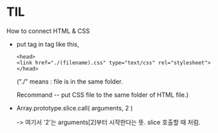 # TIL

How to connect HTML & CSS

- put <link> tag in <head>tag like this,

  ```
  <head>
  <link href="./(filename).css" type="text/css" rel="stylesheet">
  </head>
  ```

  ("./" means : file is in the same folder. 

  Recommand -- put CSS file to the same folder of HTML file.)

  

- Array.prototype.slice.call( arguments, 2 ) 

  -> 여기서 '2'는 arguments[2]부터 시작한다는 뜻. slice 호출할 때 처럼.
